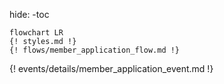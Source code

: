 hide:
    -toc

```mermaid
flowchart LR
{! styles.md !}
{! flows/member_application_flow.md !}
```
{! events/details/member_application_event.md !}